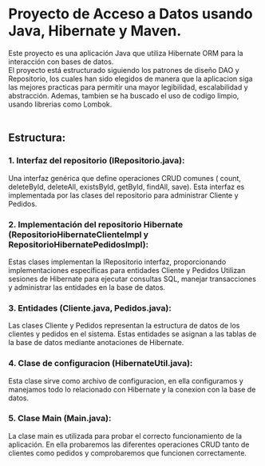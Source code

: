 # Proyecto de Acceso a Datos usando Java, Hibernate y Maven.
Este proyecto es una aplicación Java que utiliza Hibernate ORM para la interacción con bases de datos. <br>
El proyecto está estructurado siguiendo los patrones de diseño DAO y Repositorio, los cuales han sido elegidos de manera que la aplicacion siga las mejores practicas para permitir una mayor legibilidad, escalabilidad y abstracción.
Ademas, tambien se ha buscado el uso de codigo limpio, usando librerias como Lombok.
<br><br>
## Estructura:

### 1. Interfaz del repositorio (IRepositorio.java):
Una interfaz genérica que define operaciones CRUD comunes ( count, deleteById, deleteAll, existsById, getById, findAll, save).
Esta interfaz es implementada por las clases del repositorio para administrar Cliente y Pedidos. <br>

### 2. Implementación del repositorio Hibernate (RepositorioHibernateClienteImpl y RepositorioHibernatePedidosImpl):
Estas clases implementan la IRepositorio interfaz, proporcionando implementaciones específicas para entidades Cliente y Pedidos
Utilizan sesiones de Hibernate para ejecutar consultas SQL, manejar transacciones y administrar las entidades en la base de datos.

### 3. Entidades (Cliente.java, Pedidos.java):
Las clases Cliente y Pedidos representan la estructura de datos de los clientes y pedidos en el sistema.
Estas entidades se asignan a las tablas de la base de datos mediante anotaciones de Hibernate.

### 4. Clase de configuracion (HibernateUtil.java):
Esta clase sirve como archivo de configuracion, en ella configuramos y manejamos todo lo relacionado con Hibernate y la conexion con la base de datos.

### 5. Clase Main (Main.java):
La clase main es utilizada para probar el correcto funcionamiento de la aplicación. En ella probaremos las diferentes operaciones CRUD tanto de clientes como pedidos y comprobaremos que funcionen correctamente.
